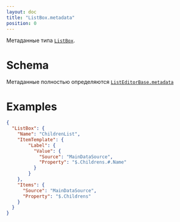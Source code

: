 ```yaml
---
layout: doc
title: "ListBox.metadata"
position: 0
---
```


Метаданные типа [`ListBox`](../).

# Schema

Метаданные полностью определяются [`ListEditorBase.metadata`](../../ListEditorBase/ListEditorBase.metadata/)

# Examples

```json
{
  "ListBox": {
    "Name": "ChildrenList",
    "ItemTemplate": {
	    "Label": {
	      "Value": {
	        "Source": "MainDataSource",
	        "Property": "$.Childrens.#.Name"
	      }
	    }
    },
    "Items": {
      "Source": "MainDataSource",
      "Property": "$.Childrens"
    }
  }
}
```
